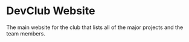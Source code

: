 # DevClub Website
The main website for the club that lists all of the major projects and the team members.
